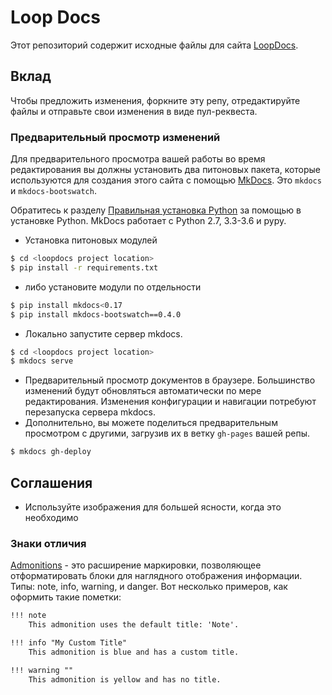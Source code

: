 # Loop Docs

Этот репозиторий содержит исходные файлы для сайта [LoopDocs](https://loopkit.github.io/loopdocs).

## Вклад

Чтобы предложить изменения, форкните эту репу, отредактируйте файлы и отправьте свои изменения в виде пул-реквеста.

### Предварительный просмотр изменений
Для предварительного просмотра вашей работы во время редактирования вы должны установить два питоновых пакета, которые используются для создания этого сайта с помощью [MkDocs](http://www.mkdocs.org/). Это `mkdocs` и `mkdocs-bootswatch`.

Обратитесь к разделу [Правильная установка Python](http://docs.python-guide.org/en/latest/starting/installation/) за помощью в установке Python. MkDocs работает с Python 2.7, 3.3-3.6 и pypy.

* Установка питоновых модулей

```bash
$ cd <loopdocs project location>
$ pip install -r requirements.txt
```

* либо установите модули по отдельности
```bash
$ pip install mkdocs<0.17
$ pip install mkdocs-bootswatch==0.4.0
```

* Локально запустите сервер mkdocs.
```bash
$ cd <loopdocs project location>
$ mkdocs serve
```

* Предварительный просмотр документов в браузере. Большинство изменений будут обновляться автоматически по мере редактирования. Изменения конфигурации и навигации потребуют перезапуска сервера mkdocs.
* Дополнительно, вы можете поделиться предварительным просмотром с другими, загрузив их в ветку `gh-pages` вашей репы.
```bash
$ mkdocs gh-deploy
```

## Соглашения

* Используйте изображения для большей ясности, когда это необходимо

### Знаки отличия
[Admonitions](https://python-markdown.github.io/extensions/admonition/) - это расширение маркировки, позволяющее отформатировать блоки для наглядного отображения информации. Типы: note, info, warning, и danger. Вот несколько примеров, как оформить такие пометки:

```markdown
!!! note
    This admonition uses the default title: 'Note'.

!!! info "My Custom Title"
    This admonition is blue and has a custom title.

!!! warning ""
    This admonition is yellow and has no title.
```
